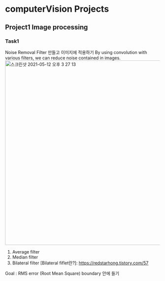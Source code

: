 # computerVision Projects

## Project1 Image processing

### Task1
Noise Removal Filter 만들고 이미지에 적용하기
By using convolution with various filters, we can reduce noise contained in images.
<img width="602" alt="스크린샷 2021-05-12 오후 3 27 13" src="https://user-images.githubusercontent.com/27672442/117928452-896a8f00-b336-11eb-94a4-e19343fdd7ed.png">

1. Average filter
2. Median filter
3. Bilateral filter
[Bilateral fiflet란?]: https://redstarhong.tistory.com/57

Goal : RMS error (Root Mean Square) boundary 안에 들기
